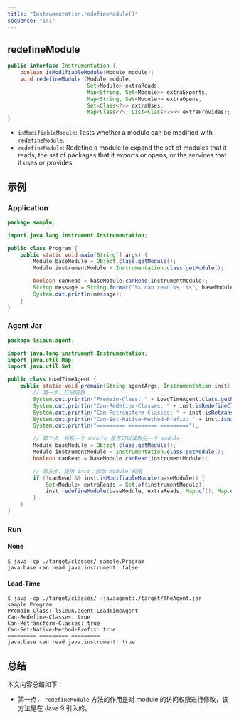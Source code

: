 ```yaml
---
title: "Instrumentation.redefineModule()"
sequence: "141"
---
```


## redefineModule

```java
public interface Instrumentation {
    boolean isModifiableModule(Module module);
    void redefineModule (Module module,
                         Set<Module> extraReads,
                         Map<String, Set<Module>> extraExports,
                         Map<String, Set<Module>> extraOpens,
                         Set<Class<?>> extraUses,
                         Map<Class<?>, List<Class<?>>> extraProvides);
}
```

- `isModifiableModule`: Tests whether a module can be modified with `redefineModule`.
- `redefineModule`: Redefine a module to expand the set of modules that it reads, the set of packages that it exports or opens, or the services that it uses or provides.

## 示例

### Application

```java
package sample;

import java.lang.instrument.Instrumentation;

public class Program {
    public static void main(String[] args) {
        Module baseModule = Object.class.getModule();
        Module instrumentModule = Instrumentation.class.getModule();

        boolean canRead = baseModule.canRead(instrumentModule);
        String message = String.format("%s can read %s: %s", baseModule.getName(), instrumentModule.getName(), canRead);
        System.out.println(message);
    }
}
```

### Agent Jar

```java
package lsieun.agent;

import java.lang.instrument.Instrumentation;
import java.util.Map;
import java.util.Set;

public class LoadTimeAgent {
    public static void premain(String agentArgs, Instrumentation inst) {
        // 第一步，打印信息
        System.out.println("Premain-Class: " + LoadTimeAgent.class.getName());
        System.out.println("Can-Redefine-Classes: " + inst.isRedefineClassesSupported());
        System.out.println("Can-Retransform-Classes: " + inst.isRetransformClassesSupported());
        System.out.println("Can-Set-Native-Method-Prefix: " + inst.isNativeMethodPrefixSupported());
        System.out.println("========= ========= =========");

        // 第二步，判断一个 module 是否可以读取另一个 module
        Module baseModule = Object.class.getModule();
        Module instrumentModule = Instrumentation.class.getModule();
        boolean canRead = baseModule.canRead(instrumentModule);

        // 第三步，使用 inst：修改 module 权限
        if (!canRead && inst.isModifiableModule(baseModule)) {
            Set<Module> extraReads = Set.of(instrumentModule);
            inst.redefineModule(baseModule, extraReads, Map.of(), Map.of(), Set.of(), Map.of());
        }
    }
}
```

### Run

#### None

```text
$ java -cp ./target/classes/ sample.Program
java.base can read java.instrument: false
```

#### Load-Time

```text
$ java -cp ./target/classes/ -javaagent:./target/TheAgent.jar sample.Program
Premain-Class: lsieun.agent.LoadTimeAgent
Can-Redefine-Classes: true
Can-Retransform-Classes: true
Can-Set-Native-Method-Prefix: true
========= ========= =========
java.base can read java.instrument: true
```

## 总结

本文内容总结如下：

- 第一点， `redefineModule` 方法的作用是对 module 的访问权限进行修改，该方法是在 Java 9 引入的。
